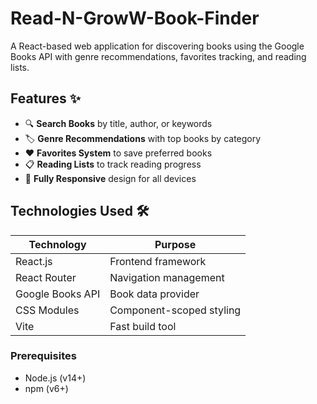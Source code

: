 # Read-N-GrowW-Book-Finder

A React-based web application for discovering books using the Google Books API with genre recommendations, favorites tracking, and reading lists.

## Features ✨

- 🔍 **Search Books** by title, author, or keywords
- 🏷️ **Genre Recommendations** with top books by category
- ❤️ **Favorites System** to save preferred books
- 📋 **Reading Lists** to track reading progress
- 📱 **Fully Responsive** design for all devices

## Technologies Used 🛠️

| Technology       | Purpose                          |
|------------------|----------------------------------|
| React.js         | Frontend framework               |
| React Router     | Navigation management            |
| Google Books API | Book data provider               |
| CSS Modules      | Component-scoped styling         |
| Vite             | Fast build tool                  |

### Prerequisites
- Node.js (v14+)
- npm (v6+)

  
